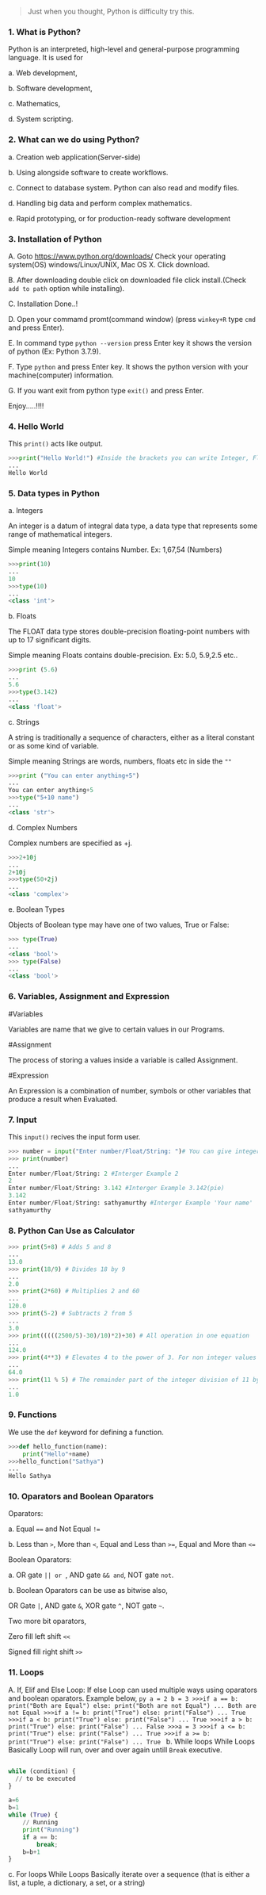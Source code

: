 >Just when you thought, Python is difficulty try this.

### 1. What is Python?
Python is an interpreted, high-level and general-purpose programming language.
It is used for 

a. Web development,

b. Software development,

c. Mathematics,

d. System scripting.
      
### 2. What can we do using Python?

a. Creation web application(Server-side)

b. Using alongside software to create workflows.
   
c. Connect to database system. Python can also read and modify files.
  
d. Handling big data and perform complex mathematics.
  
e. Rapid prototyping, or for production-ready software development

### 3. Installation of Python

A. Goto https://www.python.org/downloads/ Check your operating system(OS) windows/Linux/UNIX, Mac OS X. Click download.

B. After downloading double click on downloaded file click install.(Check `add to path` option while installing).

C. Installation Done..!

D. Open your commamd promt(command window) (press `winkey+R` type `cmd` and press Enter).

E. In command type `python --version` press Enter key it shows the version of python (Ex: Python 3.7.9).

F. Type `python` and press Enter key. It shows the python version with your machine(computer) information.

G. If you want exit from python type `exit()` and press Enter.
        
  Enjoy.....!!!!
        
### 4. Hello World
This `print()` acts like output. 
```py
>>>print("Hello World!") #Inside the brackets you can write Integer, Float, String.
...
Hello World
```

### 5. Data types in Python 

a. Integers 

An integer is a datum of integral data type, a data type that represents some range of mathematical integers.

Simple meaning Integers contains Number. Ex: 1,67,54 (Numbers)

```py
>>>print(10)
...
10
>>>type(10)
...
<class 'int'>
```
b. Floats 

The FLOAT data type stores double-precision floating-point numbers with up to 17 significant digits. 

Simple meaning  Floats contains double-precision. Ex: 5.0, 5.9,2.5 etc..
```py
>>>print (5.6)
...
5.6
>>>type(3.142)
...
<class 'float'>
```
c. Strings

A string is traditionally a sequence of characters, either as a literal constant or as some kind of variable.

Simple meaning Strings are words, numbers, floats etc in side the `""`
```py
>>>print ("You can enter anything+5") 
...
You can enter anything+5
>>>type("5+10 name")
...
<class 'str'>
```
d. Complex Numbers

Complex numbers are specified as <real part>+<imaginary part>j.
      
```py
>>>2+10j
...
2+10j
>>>type(50+2j)
...
<class 'complex'>
```
e. Boolean Types

Objects of Boolean type may have one of two values, True or False:
```py
>>> type(True)
...
<class 'bool'>
>>> type(False)
...
<class 'bool'>
```
### 6. Variables, Assignment and Expression
#Variables

Variables are name that we give to certain values in our Programs.

#Assignment

The process of storing a values inside a variable is called Assignment.

#Expression

An Expression is a combination of number, symbols or other variables that produce a result when Evaluated.


### 7. Input
This `input()` recives the input form user.
```py
>>> number = input("Enter number/Float/String: ")# You can give integer, Float, String.
>>> print(number)
...
Enter number/Float/String: 2 #Interger Example 2
2
Enter number/Float/String: 3.142 #Interger Example 3.142(pie)
3.142
Enter number/Float/String: sathyamurthy #Interger Example 'Your name'
sathyamurthy
```

### 8. Python Can Use as Calculator
```py
>>> print(5+8) # Adds 5 and 8
...
13.0
>>> print(18/9) # Divides 18 by 9
...
2.0
>>> print(2*60) # Multiplies 2 and 60
...
120.0
>>> print(5-2) # Subtracts 2 from 5
...
3.0
>>> print(((((2500/5)-30)/10)*2)+30) # All operation in one equation
...
124.0
>>> print(4**3) # Elevates 4 to the power of 3. For non integer values of 3, this becomes a root (i.e. 4**(1/2) is the square root of 4)
...
64.0
>>> print(11 % 5) # The remainder part of the integer division of 11 by 5
...
1.0
```

### 9. Functions
We use the `def` keyword for defining a function.
```py
>>>def hello_function(name):
	print("Hello"+name)
>>>hello_function("Sathya")
...
Hello Sathya
```

### 10. Oparators and Boolean Oparators

Oparators:

a. Equal `==` and Not Equal `!=`

b. Less than `>`, More than `<`, Equal and Less than `>=`, Equal and More than `<=`

Boolean Oparators:

a. OR gate `|| or `, AND gate `&& and`, NOT gate `not`.

b. Boolean Oparators can be use as bitwise also,

   OR Gate ` | `, AND gate ` & `, XOR gate ` ^ `, NOT gate ` ~ `.

Two more bit oparators,

Zero fill left shift ` << `

Signed fill right shift ` >> `

### 11. Loops

A. If, Elif and Else Loop: 
	If else Loop can used multiple ways using oparators and boolean oparators. Example below,
	```py
	a = 2
	b = 3
	>>>if a == b:
		print("Both are Equal")
	   else:
		print("Both are not Equal")
	...
	Both are not Equal
	>>>if a != b:
		print("True")
	   else:
		print("False")
	...
	True
	>>>if a < b:
		print("True")
	   else:
		print("False")
	...
	True
	>>>if a > b:
		print("True")
	   else:
		print("False")
	...
	False
	>>>a = 3
	>>>if a <= b:
		print("True")
	   else:
		print("False")
	...
	True
	>>>if a >= b:
		print("True")
	   else:
		print("False")
	...
	True
	```
b. While loops
	While Loops Basically Loop will run, over and over again untill `Break` executive.
```py

while (condition) {
  // to be executed
}

a=6
b=1
while (True) {
	// Running
	print("Running")
	if a == b:
		break;
	b=b+1
}
```
c. For loops
	While Loops Basically iterate over a sequence (that is either a list, a tuple, a dictionary, a set, or a string)
